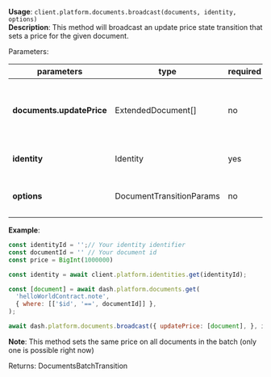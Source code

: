 **Usage**: `client.platform.documents.broadcast(documents, identity, options)`    
**Description**: This method will broadcast an update price state transition that sets a price for the given document.

Parameters: 

| parameters                | type    | required            | Description                                                               |  
|---------------------------|---------|------------------	|---------------------------------------------------------------------------|
| **documents.updatePrice** | ExtendedDocument[] | no       | array of valid [created document](../documents/create.md) to update price |
| **identity**              | Identity | yes                 | A valid [registered identity](../identities/register.md)                  |
| **options**               | DocumentTransitionParams           | no       | An object with field `price` (BigInt)                                     |

**Example**: 
```js
const identityId = '';// Your identity identifier
const documentId = '' // Your document id
const price = BigInt(1000000)

const identity = await client.platform.identities.get(identityId);

const [document] = await dash.platform.documents.get(
  'helloWorldContract.note',
  { where: [['$id', '==', documentId]] },
);

await dash.platform.documents.broadcast({ updatePrice: [document], }, identity, { price });
```
**Note**: This method sets the same price on all documents in the batch (only one is possible right now)

Returns: DocumentsBatchTransition
